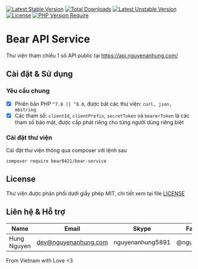 [![Latest Stable Version](http://poser.pugx.org/bear8421/bear-service/v)](https://packagist.org/packages/bear8421/bear-service) [![Total Downloads](http://poser.pugx.org/bear8421/bear-service/downloads)](https://packagist.org/packages/bear8421/bear-service) [![Latest Unstable Version](http://poser.pugx.org/bear8421/bear-service/v/unstable)](https://packagist.org/packages/bear8421/bear-service) [![License](http://poser.pugx.org/bear8421/bear-service/license)](https://packagist.org/packages/bear8421/bear-service) [![PHP Version Require](http://poser.pugx.org/bear8421/bear-service/require/php)](https://packagist.org/packages/bear8421/bear-service)

# Bear API Service

Thư viện tham chiếu 1 số API public tại https://api.nguyenanhung.com/

## Cài đặt & Sử dụng

### Yêu cầu chung

- [x] Phiên bản PHP `^7.0 || ^8.0`, được bật các thư viện: `curl, json, mbstring`
- [x] Các tham số: `clientId`, `clientPrefix`, `secretToken` và `bearerToken` là các tham số bảo mật, được cấp phát riêng cho từng người dùng riêng biệt

### Cài đặt thư viện

Cài đặt thư viện thông qua composer với lệnh sau

```shell
composer require bear8421/bear-service
```

## License

Thư viện được phân phối dưới giấy phép MIT, chi tiết xem tại file [LICENSE](https://github.com/bear8421/bear-service/blob/main/LICENSE)

## Liên hệ & Hỗ trợ

| Name        | Email                | Skype            | Facebook      |
| ----------- | -------------------- | ---------------- | ------------- |
| Hung Nguyen | dev@nguyenanhung.com | nguyenanhung5891 | @nguyenanhung |

From Vietnam with Love <3